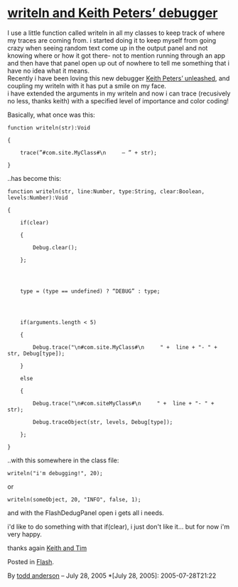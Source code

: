 # [writeln and Keith Peters’ debugger](http://custardbelly.com/blog/2005/07/28/writeln-and-keith-peters-debugger/)

I use a little function called writeln in all my classes to keep track of where my traces are coming from. i started doing it to keep myself from going crazy when seeing random text come up in the output panel and not knowing where or how it got there- not to mention running through an app and then have that panel open up out of nowhere to tell me something that i have no idea what it means.  
Recently i have been loving this new debugger [Keith Peters’ unleashed](http://www.bit-101.com/blog/archives/000170.html), and coupling my writeln with it has put a smile on my face.  
i have extended the arguments in my writeln and now i can trace (recusively no less, thanks keith) with a specified level of importance and color coding!

Basically, what once was this:
    
    function writeln(str):Void  
    
    {  
    
    	trace(”#com.site.MyClass#\n     – ” + str);  
    
    }

..has become this:
    
    function writeln(str, line:Number, type:String, clear:Boolean, levels:Number):Void  
    
    {  
    
    	if(clear)  
    
    	{  
    
    		Debug.clear();  
    
    	};
    
    
    
    
    	type = (type == undefined) ? “DEBUG” : type;
    
    
    
    
    	if(arguments.length < 5)  
    
    	{  
    
    		Debug.trace("\n#com.site.MyClass#\n     " +  line + "- " + str, Debug[type]);  
    
    	}  
    
    	else  
    
    	{  
    
    		Debug.trace("\n#com.siteMyClass#\n     " +  line + "- " + str);  
    
    		Debug.traceObject(str, levels, Debug[type]);  
    
    	};  
    
    } 

..with this somewhere in the class file:
    
      
    
    writeln("i'm debugging!", 20);  
    
    

or
    
      
    
    writeln(someObject, 20, "INFO", false, 1);  
    
    

and with the FlashDedugPanel open i gets all i needs.

i'd like to do something with that if(clear), i just don't like it... but for now i'm very happy.

thanks again [Keith and ](http://bit-101.com)[Tim](http://www.timwalling.com/)

Posted in [Flash](http://custardbelly.com/blog/category/flash/).

By [todd anderson](http://custardbelly.com/blog/author/todd-anderson/) – July 28, 2005
  *[July 28, 2005]: 2005-07-28T21:22
